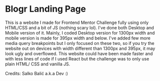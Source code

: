 # Blogr Landing Page

This is a website I made for Frontend Mentor Challenge fully using only HTML/CSS and a bit of JS (nothing scary lol). I've done both Desktop and Mobile version of it. Mainly, I coded Desktop version for 1300px width and mobile version is made for 395px width and below. I've added few more media query breakpoints but I only focused on these two, so if you try the website out on devices with width different than 1300px and 395px, it may look ugly and overflowed. This website could have been made faster and with less lines of code if I used React but the challenge was to only use plain HTML/ CSS and vanilla JS.

Credits: Salko Balić a.k.a Dev :)

